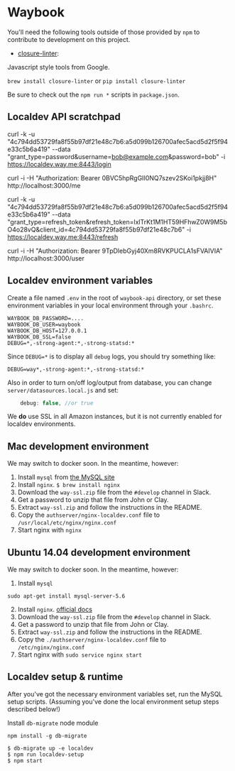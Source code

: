 # Waybook

You'll need the following tools outside of those provided by `npm` to contribute to development on this project.

* [closure-linter](https://developers.google.com/closure/utilities/):

Javascript style tools from Google.

`brew install closure-linter` or `pip install closure-linter`

Be sure to check out the `npm run *` scripts in `package.json`.

## Localdev API scratchpad

curl -k -u "4c794dd53729fa8f55b97df21e48c7b6:a5d099b126700afec5acd5d2f5f94e33c5b6a419" --data "grant_type=password&username=bob@example.com&password=bob" -i https://localdev.way.me:8443/login

curl -i -H "Authorization: Bearer 0BVC5hpRgGII0NQ7szev2SKoi1pkjj8H" http://localhost:3000/me

curl -k -u "4c794dd53729fa8f55b97df21e48c7b6:a5d099b126700afec5acd5d2f5f94e33c5b6a419" --data "grant_type=refresh_token&refresh_token=lxlTrKt1M1HT59HFhwZ0W9M5bO4o28vQ&client_id=4c794dd53729fa8f55b97df21e48c7b6" -i https://localdev.way.me:8443/refresh

curl -i -H "Authorization: Bearer 9TpDlebGyj40Xm8RVKPUCLA1sFVAIVIA" http://localhost:3000/user

## Localdev environment variables

Create a file named `.env` in the root of `waybook-api` directory, or set these
environment variables in your local environment through your `.bashrc`.

```
WAYBOOK_DB_PASSWORD=....
WAYBOOK_DB_USER=waybook
WAYBOOK_DB_HOST=127.0.0.1
WAYBOOK_DB_SSL=false
DEBUG=*,-strong-agent:*,-strong-statsd:*
```

Since `DEBUG=*` is to display all `debug` logs, you should try something like:

```
DEBUG=way*,-strong-agent:*,-strong-statsd:*
```

Also in order to turn on/off log/output from database, you can change
`server/datasources.local.js` and set:

```js
    debug: false, //or true
```

We **do** use SSL in all Amazon instances, but it is not currently enabled for
localdev environments.

## Mac development environment

We may switch to docker soon. In the meantime, however:

1. Install `mysql` from [the MySQL site](http://dev.mysql.com/downloads/mysql/)
2. Install `nginx`. `$ brew install nginx`
3. Download the `way-ssl.zip` file from the `#develop` channel in Slack.
4. Get a password to unzip that file from John or Clay.
5. Extract `way-ssl.zip` and follow the instructions in the README.
6. Copy the `authserver/nginx-localdev.conf` file to `/usr/local/etc/nginx/nginx.conf`
7. Start nginx with `nginx`

## Ubuntu 14.04 development environment

We may switch to docker soon. In the meantime, however:

1. Install `mysql`

```
sudo apt-get install mysql-server-5.6
```

2. Install `nginx`. [official docs](http://wiki.nginx.org/Install)
3. Download the `way-ssl.zip` file from the `#develop` channel in Slack.
4. Get a password to unzip that file from John or Clay.
5. Extract `way-ssl.zip` and follow the instructions in the README.
6. Copy the `./authserver/nginx-localdev.conf` file to `/etc/nginx/nginx.conf`
7. Start nginx with `sudo service nginx start`

## Localdev setup & runtime

After you've got the necessary environment variables set, run the MySQL setup
scripts. (Assuming you've done the local environment setup steps described
below!)

Install `db-migrate` node module

```
npm install -g db-migrate
```

```shell
$ db-migrate up -e localdev
$ npm run localdev-setup
$ npm start
```
